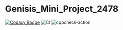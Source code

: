 # Genisis_Mini_Project_2478
[![Codacy Badge](https://app.codacy.com/project/badge/Grade/d8e9c2bd27744c23b2697dee85655663)](https://www.codacy.com/gh/99002478/Genisis_Mini_Project_2478/dashboard?utm_source=github.com&amp;utm_medium=referral&amp;utm_content=99002478/Genisis_Mini_Project_2478&amp;utm_campaign=Badge_Grade)
![CI](https://github.com/99002478/Genisis_Mini_Project_2478/workflows/CI/badge.svg)
![cppcheck-action](https://github.com/99002478/Genisis_Mini_Project_2478/workflows/cppcheck-action/badge.svg)
